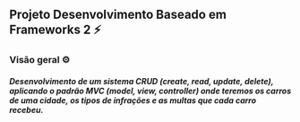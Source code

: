 ## Projeto Desenvolvimento Baseado em Frameworks 2  :zap:

### Visão geral :gear:

##### Desenvolvimento de um __sistema CRUD__ (create, read, update, delete), aplicando o padrão MVC (model, view, controller) onde teremos os carros de uma cidade, os tipos de infrações e as multas que cada carro recebeu.

